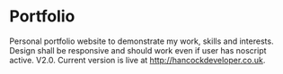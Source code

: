 # Portfolio
Personal portfolio website to demonstrate my work, skills and interests. Design shall be responsive and should work even if user has noscript active. V2.0. Current version is live at http://hancockdeveloper.co.uk.
